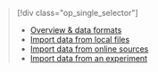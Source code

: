 > [!div class="op_single_selector"]
> * [Overview & data formats](../articles/machine-learning/machine-learning-data-science-import-data.md)
> * [Import data from local files](../articles/machine-learning/machine-learning-import-data-from-local-file.md)
> * [Import data from online sources](../articles/machine-learning/machine-learning-import-data-from-online-sources.md)
> * [Import data from an experiment](../articles/machine-learning/machine-learning-import-data-from-an-experiment.md)
> 
> 

<!---HONumber=Nov15_HO1-->